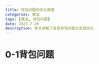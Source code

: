 ```yaml
---
title: 背包问题的优化原理
categories: 算法
tags: [算法, 背包问题]
date: 2023-7-29
description: 本文讲解了各型背包问题以及其优化
---
```


# 0-1背包问题

